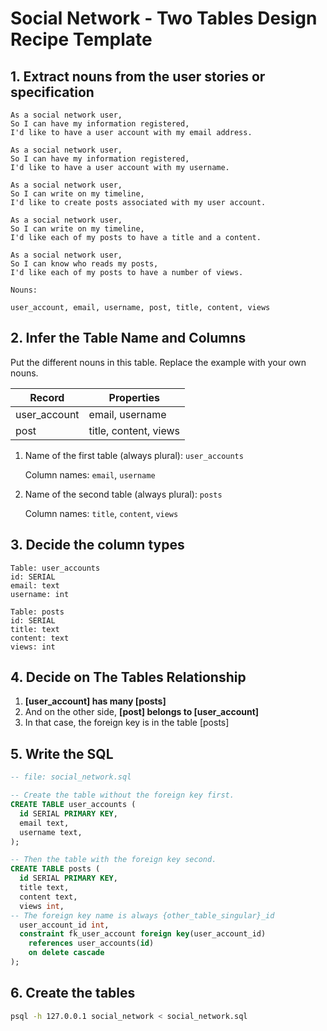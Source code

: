 # Social Network - Two Tables Design Recipe Template

## 1. Extract nouns from the user stories or specification

```
As a social network user,
So I can have my information registered,
I'd like to have a user account with my email address.

As a social network user,
So I can have my information registered,
I'd like to have a user account with my username.

As a social network user,
So I can write on my timeline,
I'd like to create posts associated with my user account.

As a social network user,
So I can write on my timeline,
I'd like each of my posts to have a title and a content.

As a social network user,
So I can know who reads my posts,
I'd like each of my posts to have a number of views.
```

```
Nouns:

user_account, email, username, post, title, content, views
```

## 2. Infer the Table Name and Columns

Put the different nouns in this table. Replace the example with your own nouns.

| Record                | Properties          |
| --------------------- | ------------------  |
| user_account          | email, username
| post                  | title, content, views

1. Name of the first table (always plural): `user_accounts` 

    Column names: `email`, `username`

2. Name of the second table (always plural): `posts` 

    Column names: `title`, `content`, `views`

## 3. Decide the column types
```
Table: user_accounts
id: SERIAL
email: text
username: int

Table: posts
id: SERIAL
title: text
content: text
views: int
```

## 4. Decide on The Tables Relationship

1. **[user_account] has many [posts]**
2. And on the other side, **[post] belongs to [user_account]**
3. In that case, the foreign key is in the table [posts]

## 5. Write the SQL

```sql
-- file: social_network.sql

-- Create the table without the foreign key first.
CREATE TABLE user_accounts (
  id SERIAL PRIMARY KEY,
  email text,
  username text,
);

-- Then the table with the foreign key second.
CREATE TABLE posts (
  id SERIAL PRIMARY KEY,
  title text,
  content text,
  views int,
-- The foreign key name is always {other_table_singular}_id
  user_account_id int,
  constraint fk_user_account foreign key(user_account_id)
    references user_accounts(id)
    on delete cascade
);

```

## 6. Create the tables

```bash
psql -h 127.0.0.1 social_network < social_network.sql
```
